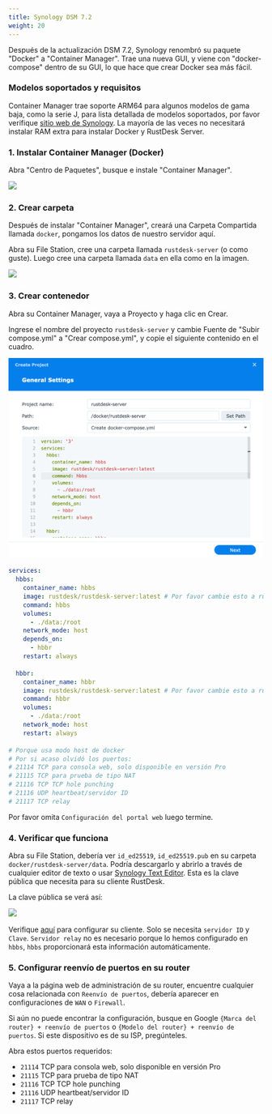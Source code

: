 ```yaml
---
title: Synology DSM 7.2
weight: 20
---
```

<!-- For translators: When translating elements like "buttons", don't just translate, please refer actual naming in their interface. -->
Después de la actualización DSM 7.2, Synology renombró su paquete "Docker" a "Container Manager". Trae una nueva GUI, y viene con "docker-compose" dentro de su GUI, lo que hace que crear Docker sea más fácil.

### Modelos soportados y requisitos

Container Manager trae soporte ARM64 para algunos modelos de gama baja, como la serie J, para lista detallada de modelos soportados, por favor verifique [sitio web de Synology](https://www.synology.com/en-us/dsm/packages/ContainerManager).
La mayoría de las veces no necesitará instalar RAM extra para instalar Docker y RustDesk Server.

### 1. Instalar Container Manager (Docker)

Abra "Centro de Paquetes", busque e instale "Container Manager".

![](images/dsm7_install_container_manager_though_package_center.png)

### 2. Crear carpeta

Después de instalar "Container Manager", creará una Carpeta Compartida llamada `docker`, pongamos los datos de nuestro servidor aquí.

Abra su File Station, cree una carpeta llamada `rustdesk-server` (o como guste). Luego cree una carpeta llamada `data` en ella como en la imagen.

![](images/dsm7_create_required_folders.png)

### 3. Crear contenedor

Abra su Container Manager, vaya a Proyecto y haga clic en Crear.

Ingrese el nombre del proyecto `rustdesk-server` y cambie Fuente de "Subir compose.yml" a "Crear compose.yml", y copie el siguiente contenido en el cuadro.

![](images/dsm7_creating_project_init.png?v2)

```yaml
services:
  hbbs:
    container_name: hbbs
    image: rustdesk/rustdesk-server:latest # Por favor cambie esto a rustdesk/rustdesk-server-pro:latest si quiere instalar Pro.
    command: hbbs
    volumes:
      - ./data:/root
    network_mode: host
    depends_on:
      - hbbr
    restart: always

  hbbr:
    container_name: hbbr
    image: rustdesk/rustdesk-server:latest # Por favor cambie esto a rustdesk/rustdesk-server-pro:latest si quiere instalar Pro.
    command: hbbr
    volumes:
      - ./data:/root
    network_mode: host
    restart: always

# Porque usa modo host de docker
# Por si acaso olvidó los puertos:
# 21114 TCP para consola web, solo disponible en versión Pro
# 21115 TCP para prueba de tipo NAT
# 21116 TCP TCP hole punching
# 21116 UDP heartbeat/servidor ID
# 21117 TCP relay
```

Por favor omita `Configuración del portal web` luego termine.

### 4. Verificar que funciona

Abra su File Station, debería ver `id_ed25519`, `id_ed25519.pub` en su carpeta `docker/rustdesk-server/data`. Podría descargarlo y abrirlo a través de cualquier editor de texto o usar [Synology Text Editor](https://www.synology.com/en-us/dsm/packages/TextEditor). Esta es la clave pública que necesita para su cliente RustDesk.

La clave pública se verá así:

![](images/dsm7_viewing_public_key_though_syno_text_editor.png)

Verifique [aquí](/docs/en/client) para configurar su cliente. Solo se necesita `servidor ID` y `Clave`. `Servidor relay` no es necesario porque lo hemos configurado en `hbbs`, `hbbs` proporcionará esta información automáticamente.

### 5. Configurar reenvío de puertos en su router

Vaya a la página web de administración de su router, encuentre cualquier cosa relacionada con `Reenvío de puertos`, debería aparecer en configuraciones de `WAN` o `Firewall`.

Si aún no puede encontrar la configuración, busque en Google `{Marca del router} + reenvío de puertos` o `{Modelo del router} + reenvío de puertos`. Si este dispositivo es de su ISP, pregúnteles.

Abra estos puertos requeridos:
  * `21114` TCP para consola web, solo disponible en versión Pro
  * `21115` TCP para prueba de tipo NAT
  * `21116` TCP TCP hole punching
  * `21116` UDP heartbeat/servidor ID
  * `21117` TCP relay